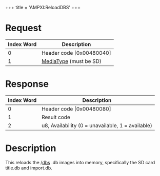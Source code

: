 +++
title = 'AMPXI:ReloadDBS'
+++

# Request

| Index Word | Description                                                        |
|------------|--------------------------------------------------------------------|
| 0          | Header code \[0x00480040\]                                         |
| 1          | [MediaType](Filesystem_services#mediatype "wikilink") (must be SD) |

# Response

| Index Word | Description                                       |
|------------|---------------------------------------------------|
| 0          | Header code \[0x00480080\]                        |
| 1          | Result code                                       |
| 2          | u8, Availability (0 = unavailable, 1 = available) |

# Description

This reloads the /[dbs](Title_Database "wikilink") .db images into
memory, specifically the SD card title.db and import.db.
